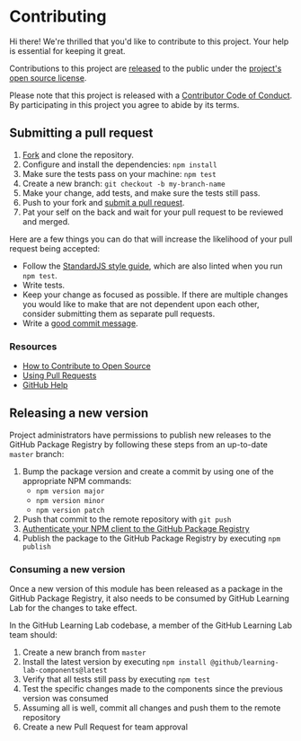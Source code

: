# Contributing

[fork]: https://github.com/github/learning-lab-components/fork
[pr]: https://github.com/github/learning-lab-components/compare
[style]: https://standardjs.com/
[code-of-conduct]: ./CODE_OF_CONDUCT.md

Hi there! We're thrilled that you'd like to contribute to this project. Your help is essential for keeping it great.

Contributions to this project are [released](https://help.github.com/articles/github-terms-of-service/#6-contributions-under-repository-license) to the public under the [project's open source license](../LICENSE.md).

Please note that this project is released with a [Contributor Code of Conduct][code-of-conduct]. By participating in this project you agree to abide by its terms.

## Submitting a pull request

1. [Fork][fork] and clone the repository.
2. Configure and install the dependencies: `npm install`
3. Make sure the tests pass on your machine: `npm test`
4. Create a new branch: `git checkout -b my-branch-name`
5. Make your change, add tests, and make sure the tests still pass.
6. Push to your fork and [submit a pull request][pr].
7. Pat your self on the back and wait for your pull request to be reviewed and merged.

Here are a few things you can do that will increase the likelihood of your pull request being accepted:

- Follow the [StandardJS style guide][style], which are also linted when you run `npm test`.
- Write tests.
- Keep your change as focused as possible. If there are multiple changes you would like to make that are not dependent upon each other, consider submitting them as separate pull requests.
- Write a [good commit message](http://tbaggery.com/2008/04/19/a-note-about-git-commit-messages.html).

### Resources

- [How to Contribute to Open Source](https://opensource.guide/how-to-contribute/)
- [Using Pull Requests](https://help.github.com/articles/about-pull-requests/)
- [GitHub Help](https://help.github.com)

## Releasing a new version

Project administrators have permissions to publish new releases to the GitHub Package Registry by following these steps from an up-to-date `master` branch:

1. Bump the package version and create a commit by using one of the appropriate NPM commands:
    - `npm version major`
    - `npm version minor`
    - `npm version patch`
2. Push that commit to the remote repository with `git push`
3. [Authenticate your NPM client to the GitHub Package Registry](https://help.github.com/en/articles/configuring-npm-for-use-with-github-package-registry#authenticating-to-github-package-registry)
4. Publish the package to the GitHub Package Registry by executing `npm publish`

### Consuming a new version

Once a new version of this module has been released as a package in the GitHub Package Registry, it also needs to be consumed by GitHub Learning Lab for the changes to take effect.

In the GitHub Learning Lab codebase, a member of the GitHub Learning Lab team should:

1. Create a new branch from `master`
2. Install the latest version by executing `npm install @github/learning-lab-components@latest`
3. Verify that all tests still pass by executing `npm test`
4. Test the specific changes made to the components since the previous version was consumed
5. Assuming all is well, commit all changes and push them to the remote repository
6. Create a new Pull Request for team approval

